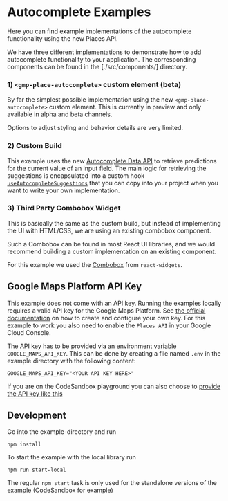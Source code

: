 # Autocomplete Examples

Here you can find example implementations of the autocomplete functionality
using the new Places API.

We have three different implementations to demonstrate how to add
autocomplete functionality to your application. The corresponding components
can be found in the [./src/components/] directory.

### 1) `<gmp-place-autocomplete>` custom element (beta)

By far the simplest possible implementation using the new
`<gmp-place-autocomplete>` custom element. This is currently in preview and
only available in alpha and beta channels.

Options to adjust styling and behavior details are very limited.

### 2) Custom Build

This example uses the new [Autocomplete Data API][gmp-autocomplete-data] to
retrieve predictions for the current value of an input field.
The main logic for retrieving the suggestions is encapsulated into a custom
hook [`useAutocompleteSuggestions`](./src/hooks/use-autocomplete-suggestions.ts)
that you can copy into your project when you want to write your own
implementation.

### 3) Third Party Combobox Widget

This is basically the same as the custom build, but instead of implementing
the UI with HTML/CSS, we are using an existing combobox component.

Such a Combobox can be found in most React UI libraries, and we would
recommend building a custom implementation on an existing component.

For this example we used the [Combobox][combobox] from `react-widgets`.

## Google Maps Platform API Key

This example does not come with an API key. Running the examples locally requires a valid API key for the Google Maps Platform.
See [the official documentation][get-api-key] on how to create and configure your own key. For this example to work you also need to enable the `Places API` in your Google Cloud Console.

The API key has to be provided via an environment variable `GOOGLE_MAPS_API_KEY`. This can be done by creating a
file named `.env` in the example directory with the following content:

```shell title=".env"
GOOGLE_MAPS_API_KEY="<YOUR API KEY HERE>"
```

If you are on the CodeSandbox playground you can also choose to [provide the API key like this](https://codesandbox.io/docs/learn/environment/secrets)

## Development

Go into the example-directory and run

```shell
npm install
```

To start the example with the local library run

```shell
npm run start-local
```

The regular `npm start` task is only used for the standalone versions of the example (CodeSandbox for example)

[get-api-key]: https://developers.google.com/maps/documentation/javascript/get-api-key
[autocomplete-widget]: https://developers.google.com/maps/documentation/javascript/place-autocomplete#add-autocomplete
[autocomplete-service]: https://developers.google.com/maps/documentation/javascript/reference/places-autocomplete-service#AutocompleteService.getPlacePredictions
[place-details]: https://developers.google.com/maps/documentation/javascript/reference/places-service#PlacesService.getDetails
[session-token]: https://developers.google.com/maps/documentation/javascript/reference/places-autocomplete-service#AutocompleteSessionToken
[combobox]: https://jquense.github.io/react-widgets/docs/Combobox
[gmp-autocomplete-data]: https://developers.google.com/maps/documentation/javascript/place-autocomplete-data
